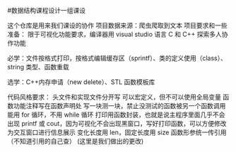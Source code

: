#数据结构课程设计一组课设

这个仓库是用来我们课设的协作
项目数据来源：爬虫爬取到文本
项目要求和一些准备：
限于可视化功能要求，编译器用 visual studio
语言 C 和 C++
探索多人协作功能

必学：文件按格式打印，按格式编辑缓存区（sprintf）、类的定义使用（class）、string 类型、函数重载

选学：C++内存申请（new delete）、STL 函数模板库

代码风格要求：
头文件和实现文件分开写
可以宏定义，但不可以使用全局变量
函数功能注释写在函数声明处
写一块测一块，禁止没测试的函数被另一个函数调用
能用 for 循环，不用 while 循环
打印用函数封装，也就是说主程序里面几乎不会出现 printf 或 cout，因为可视化不会出现黑窗口，写好打印函数，可以方便修改为交互窗口进行信息展示
变化长度用 len，固定长度用 size
函数形参统一传引用（不知道引用的自己查）
(这里是我们做出的更改)
